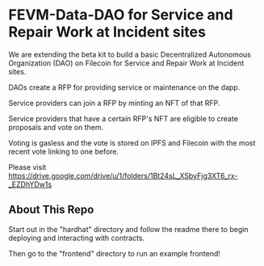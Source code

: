 # FEVM-Data-DAO for Service and Repair Work at Incident sites

We are extending the beta kit to  build a basic Decentralized Autonomous Organization (DAO) on Filecoin for Service and Repair Work at Incident sites.

DAOs create a RFP for providing service or maintenance on the dapp. 

Service providers can join a RFP by minting an NFT of that RFP. 

Service providers that have a certain RFP's NFT are eligible to create proposals and vote on them. 

Voting is gasless and the vote is stored on IPFS and Filecoin with the most recent vote linking to one before.

Please visit https://drive.google.com/drive/u/1/folders/1Bt24sL_XSbyFjg3XT6_rx-_EZDhYDw1s


## About This Repo

Start out in the "hardhat" directory and follow the readme there to begin deploying and interacting with contracts.

Then go to the "frontend" directory to run an example frontend!


